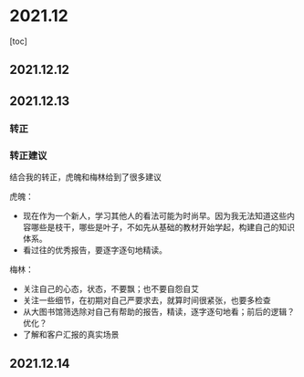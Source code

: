 # 2021.12

[toc]

## 2021.12.12

## 2021.12.13

### 转正

### 转正建议

结合我的转正，虎魄和梅林给到了很多建议

虎魄：

* 现在作为一个新人，学习其他人的看法可能为时尚早。因为我无法知道这些内容哪些是枝干，哪些是叶子，不如先从基础的教材开始学起，构建自己的知识体系。
* 看过往的优秀报告，要逐字逐句地精读。

梅林：

* 关注自己的心态，状态，不要飘；也不要自怨自艾
* 关注一些细节，在初期对自己严要求去，就算时间很紧张，也要多检查
* 从大图书馆筛选除对自己有帮助的报告，精读，逐字逐句地看；前后的逻辑？优化？
* 了解和客户汇报的真实场景

## 2021.12.14
